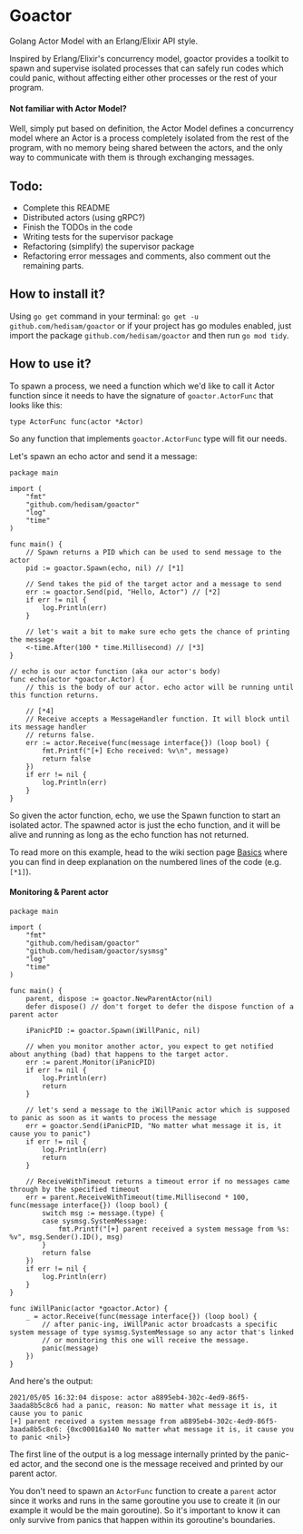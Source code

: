 # Goactor
Golang Actor Model with an Erlang/Elixir API style.

Inspired by Erlang/Elixir's concurrency model, goactor provides a toolkit to spawn and supervise isolated processes that can safely run codes which could panic, without affecting either other processes or the rest of your program.

#### Not familiar with Actor Model?
Well, simply put based on definition, the Actor Model defines a concurrency model where an Actor is a process completely isolated from the rest of the program, with no memory being shared between the actors, and the only way to communicate with them is through exchanging messages.

## Todo:
* Complete this README
* Distributed actors (using gRPC?)
* Finish the TODOs in the code 
* Writing tests for the supervisor package
* Refactoring (simplify) the supervisor package 
* Refactoring error messages and comments, also comment out the remaining parts.

## How to install it?
 Using `go get` command in your terminal: `go get -u github.com/hedisam/goactor` or if your project has go modules enabled, just import the package `github.com/hedisam/goactor` and then run `go mod tidy`.

## How to use it?
To spawn a process, we need a function which we'd like to call it Actor function since it needs to have the signature of `goactor.ActorFunc` that looks like this:
```golang
type ActorFunc func(actor *Actor)
```
So any function that implements `goactor.ActorFunc` type will fit our needs.

Let's spawn an echo actor and send it a message:

```golang
package main

import (
	"fmt"
	"github.com/hedisam/goactor"
	"log"
	"time"
)

func main() {
	// Spawn returns a PID which can be used to send message to the actor
	pid := goactor.Spawn(echo, nil) // [*1]

	// Send takes the pid of the target actor and a message to send
	err := goactor.Send(pid, "Hello, Actor") // [*2]
	if err != nil {
		log.Println(err)
	}

	// let's wait a bit to make sure echo gets the chance of printing the message
	<-time.After(100 * time.Millisecond) // [*3]
}

// echo is our actor function (aka our actor's body)
func echo(actor *goactor.Actor) {
	// this is the body of our actor. echo actor will be running until this function returns.
	
	// [*4]
	// Receive accepts a MessageHandler function. It will block until its message handler
	// returns false.
	err := actor.Receive(func(message interface{}) (loop bool) {
		fmt.Printf("[+] Echo received: %v\n", message)
		return false
	})
	if err != nil {
		log.Println(err)
	}
}
```
So given the actor function, echo, we use the Spawn function to start an isolated actor. The spawned actor is just the echo function, and it will be alive and running as long as the echo function has not returned.

To read more on this example, head to the wiki section page [Basics](https://github.com/hedisam/goactor/wiki/Basics#the-same-first-example-from-the-readme-but-with-more-details) where you can find in deep explanation on the numbered lines of the code (e.g. `[*1]`).

#### Monitoring & Parent actor

```golang
package main

import (
	"fmt"
	"github.com/hedisam/goactor"
	"github.com/hedisam/goactor/sysmsg"
	"log"
	"time"
)

func main() {
	parent, dispose := goactor.NewParentActor(nil)
	defer dispose() // don't forget to defer the dispose function of a parent actor

	iPanicPID := goactor.Spawn(iWillPanic, nil)

	// when you monitor another actor, you expect to get notified about anything (bad) that happens to the target actor.
	err := parent.Monitor(iPanicPID)
	if err != nil {
		log.Println(err)
		return
	}

	// let's send a message to the iWillPanic actor which is supposed to panic as soon as it wants to process the message
	err = goactor.Send(iPanicPID, "No matter what message it is, it cause you to panic")
	if err != nil {
		log.Println(err)
		return
	}

	// ReceiveWithTimeout returns a timeout error if no messages came through by the specified timeout
	err = parent.ReceiveWithTimeout(time.Millisecond * 100, func(message interface{}) (loop bool) {
		switch msg := message.(type) {
		case sysmsg.SystemMessage:
			fmt.Printf("[+] parent received a system message from %s: %v", msg.Sender().ID(), msg)
		}
		return false
	})
	if err != nil {
		log.Println(err)
	}
}

func iWillPanic(actor *goactor.Actor) {
	_ = actor.Receive(func(message interface{}) (loop bool) {
		// after panic-ing, iWillPanic actor broadcasts a specific system message of type sysmsg.SystemMessage so any actor that's linked
		// or monitoring this one will receive the message.
		panic(message)
	})
}

```
And here's the output:
```
2021/05/05 16:32:04 dispose: actor a8895eb4-302c-4ed9-86f5-3aada8b5c8c6 had a panic, reason: No matter what message it is, it cause you to panic
[+] parent received a system message from a8895eb4-302c-4ed9-86f5-3aada8b5c8c6: {0xc00016a140 No matter what message it is, it cause you to panic <nil>}
```
The first line of the output is a log message internally printed by the panic-ed actor, and the second one is the message received and printed by our parent actor.

You don't need to spawn an `ActorFunc` function to create a `parent` actor since it works and runs in the same goroutine you use to create it (in our example it would be the main goroutine). So it's important to know it can only survive from panics that happen within its goroutine's boundaries.
